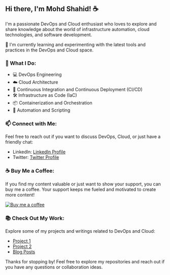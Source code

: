 ## Hi there, I'm Mohd Shahid! ☕️

I'm a passionate DevOps and Cloud enthusiast who loves to explore and share knowledge about the world of infrastructure automation, cloud technologies, and software development. 

🌱 I'm currently learning and experimenting with the latest tools and practices in the DevOps and Cloud space.

### 💼 What I Do:

- 💻 DevOps Engineering
- ☁️ Cloud Architecture
- 🚀 Continuous Integration and Continuous Deployment (CI/CD)
- 🛠 Infrastructure as Code (IaC)
- 📦 Containerization and Orchestration
- 🧰 Automation and Scripting

### 📫 Connect with Me:

Feel free to reach out if you want to discuss DevOps, Cloud, or just have a friendly chat:

- LinkedIn: [LinkedIn Profile](https://www.linkedin.com/in/your-username)
- Twitter: [Twitter Profile](https://twitter.com/your-username)

### ☕️ Buy Me a Coffee:

If you find my content valuable or just want to show your support, you can buy me a coffee. Your support keeps me fueled and motivated to create more content!

<a href="https://www.buymeacoffee.com/shahid1995g"><img src="https://img.buymeacoffee.com/button-api/?username=shahid1995g&show_product=false" alt="Buy me a coffee"></a>

### 📚 Check Out My Work:

Explore some of my projects and writings related to DevOps and Cloud:

- [Project 1](https://github.com/your-username/project-1)
- [Project 2](https://github.com/your-username/project-2)
- [Blog Posts](https://medium.com/@your-username)

Thanks for stopping by! Feel free to explore my repositories and reach out if you have any questions or collaboration ideas.
